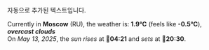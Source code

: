 
자동으로 추가된 텍스트입니다.

<!--START_SECTION:weather:moscow-->
Currently in **Moscow** (RU), the weather is: **1.9°C** (feels like **-0.5°C**), ***overcast clouds***<br/>
On *May 13, 2025*, the *sun rises* at 🌅**04:21** and *sets* at 🌇**20:30**.
<!--END_SECTION:weather-->
